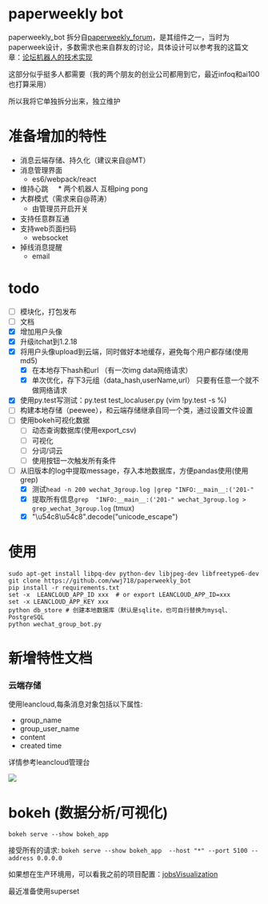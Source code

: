 # paperweekly bot
paperweekly_bot 拆分自[paperweekly_forum](https://github.com/wwj718/paperweekly_forum)，是其组件之一，当时为paperweek设计，多数需求也来自群友的讨论，具体设计可以参考我的这篇文章：[论坛机器人的技术实现](http://blog.just4fun.site/paperweekly-forum-bot.html)

这部分似乎挺多人都需要（我的两个朋友的创业公司都用到它，最近infoq和ai100也打算采用）

所以我将它单独拆分出来，独立维护

# 准备增加的特性
*  消息云端存储、持久化（建议来自@MT）
*  消息管理界面
     *  es6/webpack/react
*  维持心跳
     *  两个机器人 互相ping pong
*  大群模式（需求来自@蒋涛）
     *  由管理员开启开关
*  支持任意群互通
*  支持web页面扫码
     *  websocket
*  掉线消息提醒
     *  email

# todo

- [ ]  模块化，打包发布
- [ ]  文档
- [x]  增加用户头像 
- [x]  升级itchat到1.2.18
- [x]  将用户头像upload到云端，同时做好本地缓存，避免每个用户都存储(使用md5) 
    - [x] 在本地存下hash和url （有一次img data网络请求）
    - [x] 单次优化，存下3元组（data_hash,userName,url） 只要有任意一个就不做网络请求
- [x] 使用py.test写测试：py.test test_localuser.py (vim  !py.test -s %)
- [ ] 构建本地存储（peewee），和云端存储继承自同一个类，通过设置文件设置
- [ ] 使用bokeh可视化数据 
  -  [ ] 动态查询数据库(使用export_csv)
  -  [ ] 可视化
  -  [ ] 分词/词云
  -  [ ] 使用按钮一次触发所有条件
- [ ] 从旧版本的log中提取message，存入本地数据库，方便pandas使用(使用grep)
    - [x] 测试`head -n 200 wechat_3group.log |grep "INFO:__main__:('201-"`
    - [x] 提取所有信息`grep  "INFO:__main__:('201-" wechat_3group.log > grep_wechat_3group.log` (tmux)
    - [x] "\u54c8\u54c8".decode("unicode_escape")

# 使用
```
sudo apt-get install libpq-dev python-dev libjpeg-dev libfreetype6-dev
git clone https://github.com/wwj718/paperweekly_bot
pip install -r requirements.txt
set -x  LEANCLOUD_APP_ID xxx  # or export LEANCLOUD_APP_ID=xxx
set -x LEANCLOUD_APP_KEY xxx
python db_store # 创建本地数据库（默认是sqlite，也可自行替换为mysql、PostgreSQL
python wechat_group_bot.py
```

# 新增特性文档
### 云端存储
使用leancloud,每条消息对象包括以下属性:

*  group_name
*  group_user_name
*  content
*  created time


详情参考leancloud管理台

![](http://oav6fgfj1.bkt.clouddn.com/lean5c45948b.png)

# bokeh (数据分析/可视化)
`bokeh serve --show bokeh_app`

接受所有的请求: `bokeh serve --show bokeh_app  --host "*" --port 5100 --address 0.0.0.0` 

如果想在生产环境用，可以看我之前的项目配置：[jobsVisualization](https://github.com/wwj718/jobsVisualization)

最近准备使用superset
